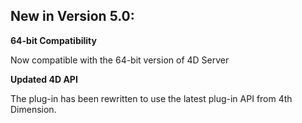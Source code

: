 ## New in Version 5.0: ##

**64-bit Compatibility**

Now compatible with the 64-bit version of 4D Server

**Updated 4D API**

The plug-in has been rewritten to use the latest plug-in API from 4th Dimension.